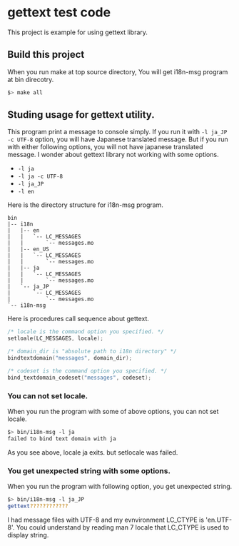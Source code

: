 # gettext test code

This project is example for using gettext library.

## Build this project

When you run make at top source directory, You will get i18n-msg program at
bin direcotry.
``` sh
$> make all
```

## Studing usage for gettext utility.

This program print a message to console simply. If you run it with 
`-l ja_JP -c UTF-8` option, you will have Japanese translated message. But
 if you run with either following options, you will not have japanese translated message. I wonder about gettext library not working with some options. 

* `-l ja`
* `-l ja -c UTF-8`
* `-l ja_JP`
* `-l en`

Here is the directory structure for i18n-msg program.
```
bin
|-- i18n
|   |-- en
|   |   `-- LC_MESSAGES
|   |       `-- messages.mo
|   |-- en_US
|   |   `-- LC_MESSAGES
|   |       `-- messages.mo
|   |-- ja
|   |   `-- LC_MESSAGES
|   |       `-- messages.mo
|   `-- ja_JP
|       `-- LC_MESSAGES
|           `-- messages.mo
`-- i18n-msg
```

Here is procedures call sequence about gettext.

``` c
/* locale is the command option you specified. */
setloale(LC_MESSAGES, locale);

/* domain_dir is "absolute path to i18n directory" */
bindtextdomain("messages", domain_dir);

/* codeset is the command option you specified. */
bind_textdomain_codeset("messages", codeset);
```


### You can not set locale.

When you run the program with some of above options, you can not set locale. 

``` sh
$> bin/i18n-msg -l ja
failed to bind text domain with ja
```

As you see above, locale ja exits. but setlocale was failed.

### You get unexpected string with some options.

When you run the program with following option, you get unexpected string. 

```sh
$> bin/i18n-msg -l ja_JP
gettext????????????
```

I had message files with UTF-8 and my evnvironment LC_CTYPE is 'en.UTF-8'.
You could understand by reading man 7 locale that LC_CTYPE is used to display
string.

